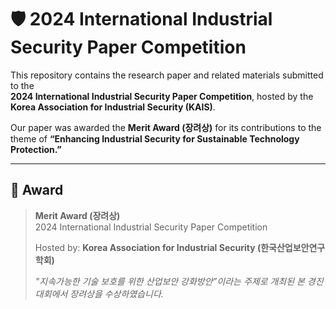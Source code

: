 # 🛡️ 2024 International Industrial Security Paper Competition

This repository contains the research paper and related materials submitted to the  
**2024 International Industrial Security Paper Competition**, hosted by the **Korea Association for Industrial Security (KAIS)**.

Our paper was awarded the **Merit Award (장려상)** for its contributions to the theme of **“Enhancing Industrial Security for Sustainable Technology Protection.”**

---

## 🏅 Award

> **Merit Award (장려상)**  
> 2024 International Industrial Security Paper Competition  
>  
> Hosted by: **Korea Association for Industrial Security (한국산업보안연구학회)**  
>  
> _"지속가능한 기술 보호를 위한 산업보안 강화방안”이라는 주제로 개최된 본 경진대회에서 장려상을 수상하였습니다._

